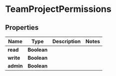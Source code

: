 

# TeamProjectPermissions


## Properties

| Name | Type | Description | Notes |
|------------ | ------------- | ------------- | -------------|
|**read** | **Boolean** |  |  |
|**write** | **Boolean** |  |  |
|**admin** | **Boolean** |  |  |



